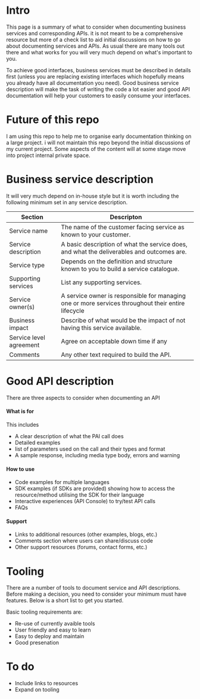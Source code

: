   
# Intro

This page is a summary of what to consider when documenting business services and corresponding APIs. it is not meant to be a comprehensive resource but more of  a  check list  to aid initial discussions on how to go about documenting services and APIs. As usual there are many tools out there and what works for you will very much depend on what's important to you. 

To achieve good interfaces,  business services must be described in details first (unless you are replacing existing interfaces which hopefully means you already have all documentation you need). Good business service description will make the task of writing the code a lot easier and good API documentation will help your customers to easily consume your interfaces.


# Future of this repo

I am using this repo to help me to organise early documentation thinking on a large project. i will not maintain this repo beyond the initial discussions of my current project. Some aspects of the content will at some stage move into project internal private space.  

# Business service description 

It will very much depend on in-house style but it is worth including the following minimum set in any service description.
  
 | Section | Descripton |
 |---------|------------|
 |Service name   | The name of the customer facing service as known to your customer.|
 | Service description | A basic description of what the service does, and what the deliverables and outcomes are.|
 | Service type   | Depends on the definition and structure known to you to build a service catalogue.|
 | Supporting services |   List any supporting services.|
 | Service owner(s) |A service owner is responsible for managing one or more services throughout their entire lifecycle|
 | Business impact| Describe of what would be the impact of not having this service available.|
 | Service level agreement| Agree on acceptable down time if any |
 | Comments | Any other text required to build the API.|
  
  
 # Good API description
  
 There are three aspects to consider when documenting an API
 
 #### What is for
 
 This includes 
 
 - A clear description of what the PAI call does
 - Detailed examples
 - list of parameters used on the call and their types and format
 - A sample response, including media type body, errors and warning
 
#### How to use 

 - Code examples for multiple languages
 - SDK examples (if SDKs are provided) showing how to access the resource/method utilising the SDK for their language
 - Interactive experiences (API Console) to try/test API calls 
 - FAQs
 
 #### Support
 
 - Links to additional resources (other examples, blogs, etc.)
 - Comments section where users can share/discuss code
 - Other support resources (forums, contact forms, etc.)
 
 
# Tooling

There are a number of tools to document service and API descriptions. Before making a decision, you need to consider your minimum must have features. Below is a short list to get you started.

Basic tooling requirements are:

- Re-use of currently avaible tools
- User friendly and easy to learn
- Easy to deploy and maintain
- Good presenation 


# To do 

- Include links to resources
- Expand on tooling




 

